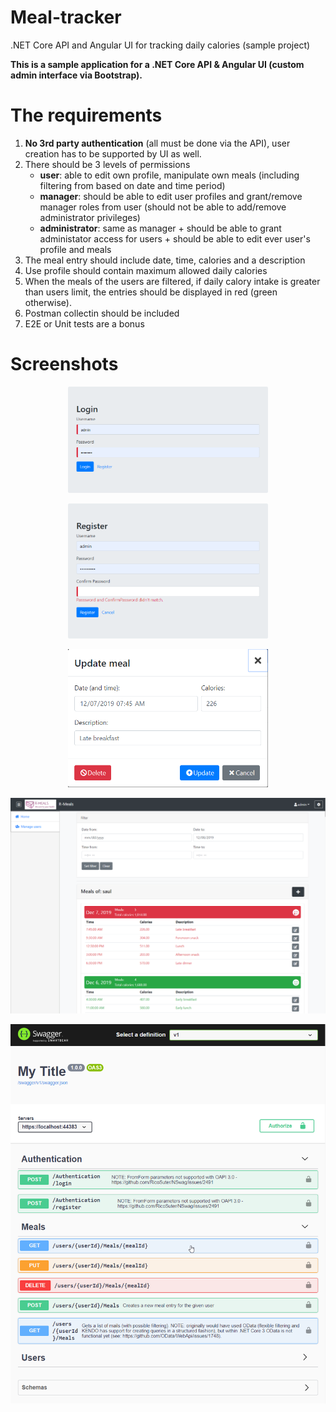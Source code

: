 # Meal-tracker
.NET Core API and Angular UI for tracking daily calories (sample project)

**This is a sample application for a .NET Core API & Angular UI (custom admin interface via Bootstrap).**

# The requirements
1. **No 3rd party authentication** (all must be done via the API), user creation has to be supported by UI as well.
2. There should be 3 levels of permissions
   - **user**: able to edit own profile, manipulate own meals (including filtering from based on date and time period)
   - **manager**: should be able to edit user profiles and grant/remove manager roles from user (should not be able to add/remove administrator privileges)
   - **administrator**: same as manager + should be able to grant administator access for users + should be able to edit ever user's profile and meals
3. The meal entry should include date, time, calories and a description
4. Use profile should contain maximum allowed daily calories
5. When the meals of the users are filtered, if daily calory intake is greater than users limit, the entries should be displayed in red (green otherwise).
6. Postman collectin should be included
7. E2E or Unit tests are a bonus

# Screenshots

<p align="center">
  <img width="320" src="wiki/Login.png">
</p>

<p align="center">
  <img width="320" src="wiki/Register.png">
</p>

<p align="center">
  <img width="320" src="wiki/Meals-Update.png">
</p>

<p align="center">
  <img width="640" src="wiki/Meals-List.png">
</p>

<p align="center">
  <img width="640" src="wiki/Swagger-UI.png">
</p>

<!--
![Image](wiki/Login.png)
![][1]

[1]: wiki/Login.png
-->
